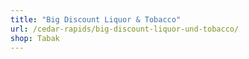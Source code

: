 ```yaml
---
title: "Big Discount Liquor & Tobacco"
url: /cedar-rapids/big-discount-liquor-und-tobacco/
shop: Tabak
---
```

